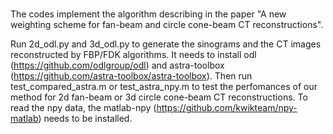 # 
The codes implement the algorithm describing in the paper "A new weighting scheme for fan-beam and circle cone-beam CT reconstructions".

Run 2d_odl.py and 3d_odl.py to generate the sinograms and the CT images reconstructed by FBP/FDK algorithms. It needs to install odl (https://github.com/odlgroup/odl) and astra-toolbox (https://github.com/astra-toolbox/astra-toolbox).
Then run test_compared_astra.m or test_astra_npy.m to test the perfomances of our method for 2d fan-beam or 3d circle cone-beam CT reconstructions. To read the npy data, the matlab-npy (https://github.com/kwikteam/npy-matlab) needs to be installed.

